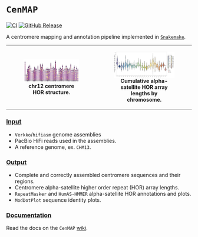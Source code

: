 # `CenMAP`
[![CI](https://github.com/logsdon-lab/hgsvc3/actions/workflows/main.yml/badge.svg)](https://github.com/logsdon-lab/hgsvc3/actions/workflows/main.yml)
[![GitHub Release](https://img.shields.io/github/v/release/logsdon-lab/CenMAP)](https://github.com/logsdon-lab/CenMAP/releases)

A centromere mapping and annotation pipeline implemented in [`Snakemake`](https://snakemake.github.io/).

<table>
  <tr>
    <th>
      <figure float="left">
        <img align="middle" src="docs/all_cens_chr12_small.png" width="100%">
        <figcaption>chr12 centromere HOR structure.</figcaption>
      </figure>
    </th>
    <th>
      <figure float="left">
        <img align="middle" src="docs/all_AS-HOR_lengths.png" width="100%">
        <figcaption>Cumulative alpha-satellite HOR array lengths by chromosome.</figcaption>
      </figure>
    </th>
  </tr>
</table>

### [Input](https://github.com/logsdon-lab/CenMAP/wiki/2.-Getting-Started#data)
* `Verkko`/`hifiasm` genome assemblies
* PacBio HiFi reads used in the assemblies.
* A reference genome, ex. `CHM13`.

### [Output](https://github.com/logsdon-lab/CenMAP/wiki/5.-Output)
* Complete and correctly assembled centromere sequences and their regions.
* Centromere alpha-satellite higher order repeat (HOR) array lengths.
* `RepeatMasker` and `HumAS-HMMER` alpha-satellite HOR annotations and plots.
* `ModDotPlot` sequence identity plots.

### [Documentation]((https://github.com/logsdon-lab/CenMAP/wiki))
Read the docs on the `CenMAP` [wiki](https://github.com/logsdon-lab/CenMAP/wiki).
